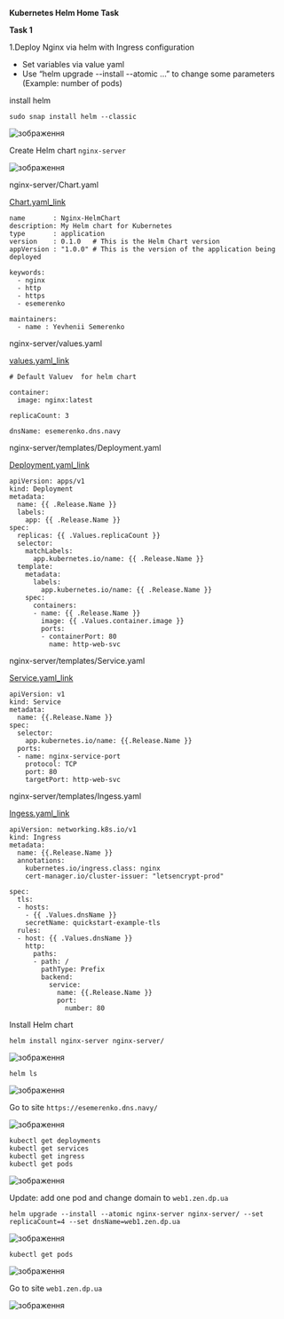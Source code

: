 **Kubernetes Helm Home Task**

**Task 1**

1.Deploy Nginx via helm with Ingress configuration 
  - Set variables via value yaml
  - Use “helm upgrade --install --atomic …” to change some parameters (Example: number of pods)

install  helm 

```
sudo snap install helm --classic
```

![зображення](https://user-images.githubusercontent.com/97990456/217674310-b8e87174-feba-4f6c-92bd-5cb215339ffe.png)


Create  Helm chart ```nginx-server```


![зображення](https://user-images.githubusercontent.com/97990456/217709982-156358f6-faef-4cc8-9bb2-240d89758f94.png)

nginx-server/Chart.yaml

[Chart.yaml_link](files/nginx-server/Chart.yaml)

```
name       : Nginx-HelmChart
description: My Helm chart for Kubernetes
type       : application
version    : 0.1.0   # This is the Helm Chart version
appVersion : "1.0.0" # This is the version of the application being deployed

keywords:
  - nginx
  - http
  - https
  - esemerenko

maintainers:
  - name : Yevhenii Semerenko
```
nginx-server/values.yaml

[values.yaml_link](files/nginx-server/values.yaml)

```
# Default Valuev  for helm chart

container:
  image: nginx:latest

replicaCount: 3

dnsName: esemerenko.dns.navy

```

nginx-server/templates/Deployment.yaml

[Deployment.yaml_link](files/nginx-server/templates/Deployment.yaml)


```
apiVersion: apps/v1
kind: Deployment
metadata:
  name: {{ .Release.Name }}
  labels:
    app: {{ .Release.Name }}
spec:
  replicas: {{ .Values.replicaCount }}
  selector:
    matchLabels:
      app.kubernetes.io/name: {{ .Release.Name }}
  template:
    metadata:
      labels:
        app.kubernetes.io/name: {{ .Release.Name }}
    spec:
      containers:
      - name: {{ .Release.Name }}
        image: {{ .Values.container.image }}
        ports:
        - containerPort: 80
          name: http-web-svc

```


nginx-server/templates/Service.yaml

[Service.yaml_link](files/nginx-server/templates/Service.yaml)

```
apiVersion: v1
kind: Service
metadata:
  name: {{.Release.Name }}
spec:
  selector:
    app.kubernetes.io/name: {{.Release.Name }}
  ports:
  - name: nginx-service-port
    protocol: TCP
    port: 80
    targetPort: http-web-svc

```

nginx-server/templates/Ingess.yaml

[Ingess.yaml_link](files/nginx-server/templates/Ingess.yaml)

```
apiVersion: networking.k8s.io/v1
kind: Ingress
metadata:
  name: {{.Release.Name }}
  annotations:
    kubernetes.io/ingress.class: nginx
    cert-manager.io/cluster-issuer: "letsencrypt-prod"

spec:
  tls:
  - hosts:
    - {{ .Values.dnsName }}
    secretName: quickstart-example-tls
  rules:
  - host: {{ .Values.dnsName }}
    http:
      paths:
      - path: /
        pathType: Prefix
        backend:
          service:
            name: {{.Release.Name }}
            port:
              number: 80
```

Install Helm chart

```
helm install nginx-server nginx-server/
```

![зображення](https://user-images.githubusercontent.com/97990456/217718016-712f2c8e-450e-43a3-b08e-427f3c498935.png)

```
helm ls
```

![зображення](https://user-images.githubusercontent.com/97990456/217718147-d2cc3ad4-2e4f-4abd-bd8a-5f8c8fc96729.png)


Go to site ```https://esemerenko.dns.navy/```

![зображення](https://user-images.githubusercontent.com/97990456/217713694-9a9a5f47-9803-4c71-8960-09b3c161ba84.png)


```
kubectl get deployments
kubectl get services
kubectl get ingress
kubectl get pods
```

![зображення](https://user-images.githubusercontent.com/97990456/217718341-85363e6a-4459-4c8f-90c5-75748ed14400.png)


Update: add  one pod  and  change domain  to ```web1.zen.dp.ua```
```
helm upgrade --install --atomic nginx-server nginx-server/ --set replicaCount=4 --set dnsName=web1.zen.dp.ua
```

![зображення](https://user-images.githubusercontent.com/97990456/217719687-4c200613-5a60-4ae6-89ea-426464d72b52.png)


```
kubectl get pods
```

![зображення](https://user-images.githubusercontent.com/97990456/217718722-ad472ca1-509f-40ec-b9c0-559e11c39dff.png)


Go to site ```web1.zen.dp.ua```

![зображення](https://user-images.githubusercontent.com/97990456/217719956-e79e839e-c95e-4bf8-b4de-d8ffb6868b7d.png)

